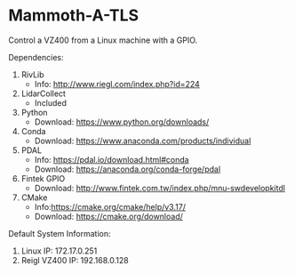 # Mammoth-A-TLS
 Control a VZ400 from a Linux machine with a GPIO.

 Dependencies:
 1. RivLib
    - Info: http://www.riegl.com/index.php?id=224
 2. LidarCollect
    - Included
 3. Python
    - Download: https://www.python.org/downloads/
 4. Conda
    - Download: https://www.anaconda.com/products/individual
 5. PDAL
    - Info: https://pdal.io/download.html#conda
    - Download: https://anaconda.org/conda-forge/pdal
 6. Fintek GPIO
    - Download: http://www.fintek.com.tw/index.php/mnu-swdevelopkitdl
 7. CMake
    - Info:https://cmake.org/cmake/help/v3.17/
    - Download: https://cmake.org/download/
    
 Default System Information:
 1. Linux IP: 172.17.0.251
 2. Reigl VZ400 IP: 192.168.0.128
